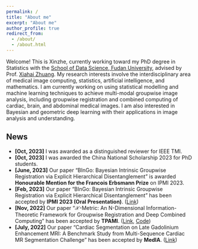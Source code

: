 ```yaml
---
permalink: /
title: "About me"
excerpt: "About me"
author_profile: true
redirect_from: 
  - /about/
  - /about.html
---
```


Welcome! This is Xinzhe, currently working toward my PhD degree in Statistics with the [School of Data Science, Fudan University](https://sds.fudan.edu.cn/), advised by Prof. [Xiahai Zhuang](https://zmiclab.github.io/zxh/). My research interests involve the interdisciplinary area of medical image computing, statistics, artificial intelligence, and mathematics. I am currently working on using statistical modelling and machine learning techniques to achieve multi-modal groupwise image analysis, including groupwise registration and combined computing of cardiac, brain, and abdominal medical images. I am also interested in Bayesian and geometric deep learning with their applications in image analysis and understanding.



## News

- **[Oct, 2023]** I was awarded as a distinguished reviewer for IEEE TMI.
- **[Oct, 2023]** I was awarded the China National Scholarship 2023 for PhD students.
- **[June, 2023]** Our paper “BInGo: Bayesian Intrinsic Groupwise Registration via Explicit Hierarchical Disentanglement” is awarded **Honourable Mention for the Francois Erbsmann Prize** on IPMI 2023.
- **[Feb, 2023]** Our paper “BInGo: Bayesian Intrinsic Groupwise Registration via Explicit Hierarchical Disentanglement” has been accepted by **IPMI 2023 (Oral Presentation)**. ([Link](https://link.springer.com/chapter/10.1007/978-3-031-34048-2_25))
- **[Nov, 2022]** Our paper “$\mathcal{X}$-Metric: An N-Dimensional Information-Theoretic Framework for Groupwise Registration and Deep Combined Computing” has been accepted by **TPAMI**. ([Link](https://ieeexplore.ieee.org/abstract/document/9965747/), [Code](https://github.com/xzluo97/X-metric))
- **[July, 2022]** Our paper “Cardiac Segmentation on Late Gadolinium Enhancement MRI: A Benchmark Study from Multi-Sequence Cardiac MR Segmentation Challenge” has been accepted by **MedIA**. ([Link](https://www.sciencedirect.com/science/article/pii/S136184152200175X))

